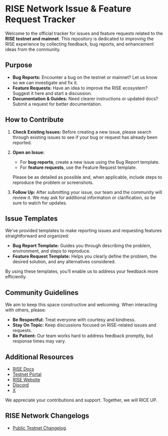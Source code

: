 # RISE Network Issue & Feature Request Tracker

Welcome to the official tracker for issues and feature requests related to the **RISE testnet and mainnet**. This repository is dedicated to improving the RISE experience by collecting feedback, bug reports, and enhancement ideas from the community.

## Purpose

-   **Bug Reports:** Encounter a bug on the testnet or mainnet? Let us know so we can investigate and fix it.
-   **Feature Requests:** Have an idea to improve the RISE ecosystem? Suggest it here and start a discussion.
-   **Documentation & Guides:** Need clearer instructions or updated docs? Submit a request for better documentation.

## How to Contribute

1.  **Check Existing Issues:**
    Before creating a new issue, please search through existing issues to see if your bug or request has already been reported.

3.  **Open an Issue:**

    -   For **bug reports**, create a new issue using the Bug Report template.
    -   For **feature requests**, use the Feature Request template.

    Please be as detailed as possible and, when applicable, include steps to reproduce the problem or screenshots.

4.  **Follow Up:**
    After submitting your issue, our team and the community will review it. We may ask for additional information or clarification, so be sure to watch for updates.


## Issue Templates

We’ve provided templates to make reporting issues and requesting features straightforward and organized:

-   **Bug Report Template:** Guides you through describing the problem, environment, and steps to reproduce.
-   **Feature Request Template:** Helps you clearly define the problem, the desired solution, and any alternatives considered.

By using these templates, you’ll enable us to address your feedback more efficiently.

## Community Guidelines

We aim to keep this space constructive and welcoming. When interacting with others, please:

-   **Be Respectful:** Treat everyone with courtesy and kindness.
-   **Stay On Topic:** Keep discussions focused on RISE-related issues and requests.
-   **Be Patient:** Our team works hard to address feedback promptly, but response times may vary.

## Additional Resources

-   [RISE Docs](https://docs.risechain.com/)
-   [Testnet Portal](https://portal.risechain.com/)
-   [RISE Website](https://www.risechain.com/)
-   [Discord](https://discord.gg/risechain)
-   [X](https://x.com/rise_chain)

We appreciate your contributions and support. Together, we will RICE UP.

## RISE Network Changelogs

- [Public Testnet Changelog](./changelogs/testnet.md).
